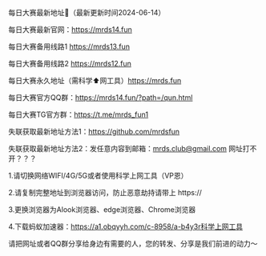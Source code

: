 每日大赛最新地址👋（最新更新时间2024-06-14）

每日大赛最新官网：https://mrds14.fun

每日大赛备用线路1 https://mrds13.fun

每日大赛备用线路2 https://mrds12.fun

每日大赛永久地址（需科学⬆️网工具）https://mrds.fun

每日大赛官方QQ群：https://mrds14.fun/?path=/qun.html

每日大赛TG官方群：https://t.me/mrds_fun1

失联获取最新地址方法1：https://github.com/mrdsfun

失联获取最新地址方法2：发任意内容到邮箱：mrds.club@gmail.com
网址打不开？？？

1.请切换网络WIFI/4G/5G或者使用科学上网工具（VP恩）

2.请复制完整地址到浏览器访问，防止恶意劫持请带上 https://

3.更换浏览器为Alook浏览器、edge浏览器、Chrome浏览器

4.下载蚂蚁加速器：https://a1.obqyyh.com/c-8958/a-b4y3r科学上网工具

请把网址或者QQ群分享给身边有需要的人，您的转发、分享是我们前进的动力～
